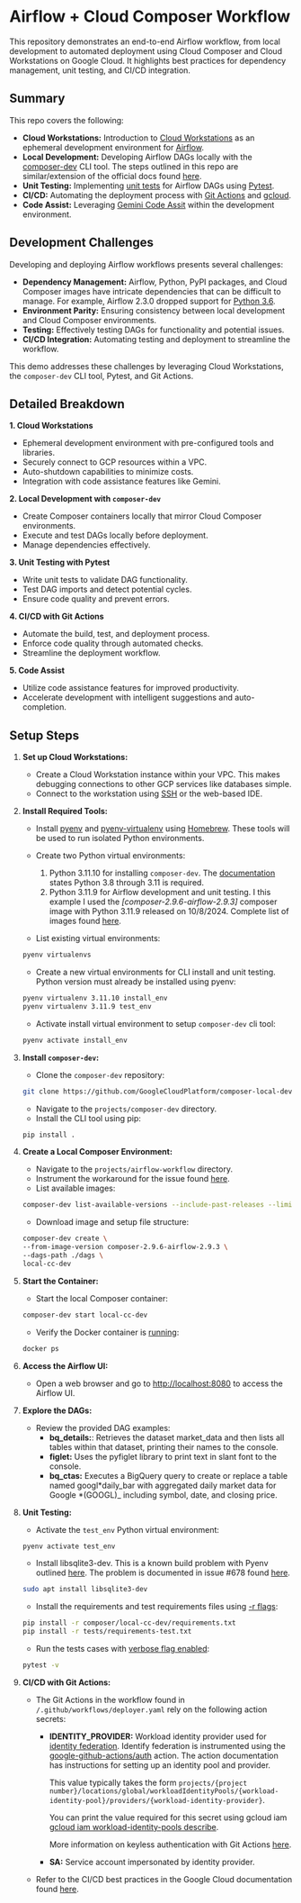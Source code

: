 # Airflow + Cloud Composer Workflow

This repository demonstrates an end-to-end Airflow workflow, from local development to automated deployment using Cloud Composer and Cloud Workstations on Google Cloud. It highlights best practices for dependency management, unit testing, and CI/CD integration.

## Summary

This repo covers the following:

- **Cloud Workstations:** Introduction to [Cloud Workstations](https://cloud.google.com/workstations/?e=48754805&hl=en) as an ephemeral development environment for [Airflow](https://airflow.apache.org/).
- **Local Development:** Developing Airflow DAGs locally with the [composer-dev](https://github.com/GoogleCloudPlatform/composer-local-dev) CLI tool. The steps outlined in this repo are similar/extension of the official docs found [here](https://cloud.google.com/composer/docs/composer-2/run-local-airflow-environments).
- **Unit Testing:** Implementing [unit tests](https://airflow.apache.org/docs/apache-airflow/stable/best-practices.html#unit-tests) for Airflow DAGs using [Pytest](https://docs.pytest.org/en/stable/).
- **CI/CD:** Automating the deployment process with [Git Actions](https://docs.github.com/en/actions/about-github-actions/understanding-github-actions) and [gcloud](https://cloud.google.com/sdk/gcloud).
- **Code Assist:** Leveraging [Gemini Code Assit](https://cloud.google.com/products/gemini/code-assist?e=48754805&hl=en) within the development environment.

## Development Challenges

Developing and deploying Airflow workflows presents several challenges:

- **Dependency Management:** Airflow, Python, PyPI packages, and Cloud Composer images have intricate dependencies that can be difficult to manage. For example, Airflow 2.3.0 dropped support for [Python 3.6](https://github.com/apache/airflow/pull/20467).
- **Environment Parity:** Ensuring consistency between local development and Cloud Composer environments.
- **Testing:** Effectively testing DAGs for functionality and potential issues.
- **CI/CD Integration:** Automating testing and deployment to streamline the workflow.

This demo addresses these challenges by leveraging Cloud Workstations, the `composer-dev` CLI tool, Pytest, and Git Actions.

## Detailed Breakdown

**1. Cloud Workstations**

- Ephemeral development environment with pre-configured tools and libraries.
- Securely connect to GCP resources within a VPC.
- Auto-shutdown capabilities to minimize costs.
- Integration with code assistance features like Gemini.

**2. Local Development with `composer-dev`**

- Create Composer containers locally that mirror Cloud Composer environments.
- Execute and test DAGs locally before deployment.
- Manage dependencies effectively.

**3. Unit Testing with Pytest**

- Write unit tests to validate DAG functionality.
- Test DAG imports and detect potential cycles.
- Ensure code quality and prevent errors.

**4. CI/CD with Git Actions**

- Automate the build, test, and deployment process.
- Enforce code quality through automated checks.
- Streamline the deployment workflow.

**5. Code Assist**

- Utilize code assistance features for improved productivity.
- Accelerate development with intelligent suggestions and auto-completion.

## Setup Steps

1.  **Set up Cloud Workstations:**

    - Create a Cloud Workstation instance within your VPC. This makes debugging connections to other GCP services like databases simple.
    - Connect to the workstation using [SSH](https://cloud.google.com/workstations/docs/develop-code-using-local-vscode-editor) or the web-based IDE.

2.  **Install Required Tools:**

    - Install [pyenv](https://github.com/pyenv/pyenv-virtualenv) and [pyenv-virtualenv](https://github.com/pyenv/pyenv-virtualenv) using [Homebrew](https://docs.brew.sh/Homebrew-on-Linux). These tools will be used to run isolated Python environments.
    - Create two Python virtual environments:

      1. Python 3.11.10 for installing `composer-dev`. The [documentation](https://cloud.google.com/composer/docs/concepts/versioning/composer-versions#images-composer-2) states Python 3.8 through 3.11 is required.
      2. Python 3.11.9 for Airflow development and unit testing. I this example I used the _[composer-2.9.6-airflow-2.9.3]_ composer image with Python 3.11.9 released on 10/8/2024. Complete list of images found [here](https://cloud.google.com/composer/docs/concepts/versioning/composer-versions#images-composer-2).

    - List existing virtual environments:

    ```bash
    pyenv virtualenvs
    ```

    - Create a new virtual environments for CLI install and unit testing. Python version must already be installed using pyenv:

    ```bash
    pyenv virtualenv 3.11.10 install_env
    pyenv virtualenv 3.11.9 test_env
    ```

    - Activate install virtual environment to setup `composer-dev` cli tool:

    ```bash
    pyenv activate install_env
    ```

3.  **Install `composer-dev`:**

    - Clone the `composer-dev` repository:

    ```bash
    git clone https://github.com/GoogleCloudPlatform/composer-local-dev.git`
    ```

    - Navigate to the `projects/composer-dev` directory.
    - Install the CLI tool using pip:

    ```bash
    pip install .
    ```

4.  **Create a Local Composer Environment:**

    - Navigate to the `projects/airflow-workflow` directory.
    - Instrument the workaround for the issue found [here](https://github.com/GoogleCloudPlatform/composer-local-dev/issues/61).
    - List available images:

    ```bash
    composer-dev list-available-versions --include-past-releases --limit 10

    ```

    - Download image and setup file structure:

    ```bash
    composer-dev create \
    --from-image-version composer-2.9.6-airflow-2.9.3 \
    --dags-path ./dags \
    local-cc-dev
    ```

5.  **Start the Container:**

    - Start the local Composer container:

    ```bash
    composer-dev start local-cc-dev
    ```

    - Verify the Docker container is [running](https://docs.docker.com/reference/cli/docker/container/ls/):

    ```bash
    docker ps
    ```

6.  **Access the Airflow UI:**

    - Open a web browser and go to [http://localhost:8080](http://localhost:8080) to access the Airflow UI.

7.  **Explore the DAGs:**

    - Review the provided DAG examples:
      - **bq_details:**: Retrieves the dataset market_data and then lists all tables within that dataset, printing their names to the console.
      - **figlet:** Uses the pyfiglet library to print text in slant font to the console.
      - **bq_ctas:** Executes a BigQuery query to create or replace a table named googl*daily_bar with aggregated daily market data for Google *(GOOGL)\_ including symbol, date, and closing price.

8.  **Unit Testing:**

    - Activate the `test_env` Python virtual environment:

    ```bash
    pyenv activate test_env
    ```

    - Install libsqlite3-dev. This is a known build problem with Pyenv outlined [here](https://github.com/pyenv/pyenv/wiki/Common-build-problems). The problem is documented in issue #678 found [here](https://github.com/pyenv/pyenv/issues/678).

    ```bash
    sudo apt install libsqlite3-dev
    ```

    - Install the requirements and test requirements files using [-r flags](https://pip.pypa.io/en/stable/user_guide/#requirements-files):

    ```bash
    pip install -r composer/local-cc-dev/requirements.txt
    pip install -r tests/requirements-test.txt
    ```

    - Run the tests cases with [verbose flag enabled](https://docs.pytest.org/en/stable/reference/reference.html#command-line-flags):

    ```bash
    pytest -v
    ```

9.  **CI/CD with Git Actions:**

    - The Git Actions in the workflow found in `/.github/workflows/deployer.yaml` rely on the following action secrets:

      - **IDENTITY_PROVIDER:** Workload identity provider used for [identity federation](https://cloud.google.com/iam/docs/workload-identity-federation). Identify federation is instrumented using the [google-github-actions/auth](https://github.com/google-github-actions/auth) action. The action documentation has instructions for setting up an identity pool and provider.

        This value typically takes the form `projects/{project number}/locations/global/workloadIdentityPools/{workload-identity-pool}/providers/{workload-identity-provider}`.

        You can print the value required for this secret using gcloud iam [gcloud iam workload-identity-pools describe](https://cloud.google.com/sdk/gcloud/reference/iam/workload-identity-pools/describe).

        More information on keyless authentication with Git Actions [here](https://cloud.google.com/blog/products/identity-security/enabling-keyless-authentication-from-github-actions?e=48754805).

      - **SA:** Service account impersonated by identity provider.

    - Refer to the CI/CD best practices in the Google Cloud documentation found [here](https://cloud.google.com/composer/docs/dag-cicd-integration-guide).
